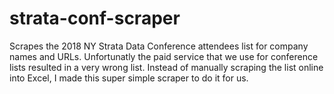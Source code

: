 # strata-conf-scraper
Scrapes the 2018 NY Strata Data Conference attendees list for company names and URLs. Unfortunatly the paid service that we use for conference lists resulted in a very wrong list. Instead of manually scraping the list online into Excel, I made this super simple scraper to do it for us.
